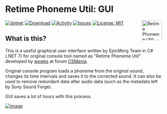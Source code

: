 # Retime Phoneme Util: GUI
 [![dotnet](https://img.shields.io/github/actions/workflow/status/AntinomyCollective/Retime-Phoneme-Util-GUI/dotnet.yml?style=flat-square)](https://github.com/AntinomyCollective/Retime-Phoneme-Util-GUI/actions/workflows/dotnet.yml) [![Download](https://img.shields.io/github/v/release/AntinomyCollective/Retime-Phoneme-Util-GUI?style=flat-square)](https://github.com/AntinomyCollective/Retime-Phoneme-Util-GUI/releases/latest) [![Activity](https://img.shields.io/github/commit-activity/w/AntinomyCollective/Retime-Phoneme-Util-GUI?style=flat-square)](https://github.com/AntinomyCollective/Retime-Phoneme-Util-GUI/tree/feature/add-logic) [![Issues](https://img.shields.io/github/issues/AntinomyCollective/Retime-Phoneme-Util-GUI?style=flat-square)](http://isitmaintained.com/project/AntinomyCollective/Retime-Phoneme-Util-GUI "Percentage of issues still open") [![License: MIT](https://img.shields.io/github/license/AntinomyCollective/Retime-Phoneme-Util-GUI?style=flat-square)](LICENSE.md) <img align="right" src="https://raw.githubusercontent.com/AntinomyCollective/Retime-Phoneme-Util-GUI/feature/add-logic/src/kru.gui/favicon.png" alt="Retime Phoneme Util: GUI" width="64" />


## What is this?
This is a useful graphical user interface written by EpicMorg Team in C# (.NET 7) for original console tool named as "Retime Phoneme Util" developed by [wowks](https://forum.csmania.ru/memberlist.php?mode=viewprofile&u=59383) at forum [CSMania](https://forum.csmania.ru/viewtopic.php?t=43274).

Original console program loads a phoneme from the original sound, changes its time intervals and saves it to the corrected sound. It can also be used to remove redundant data after audio data (such as the metadata left by Sony Sound Forge).

GUI saves a lot of hours with this process.

[![image](https://user-images.githubusercontent.com/1307229/212532738-7c18da74-c9c0-4401-ba21-411284974fbe.png)](https://github.com/AntinomyCollective/Retime-Phoneme-Util-GUI/)
